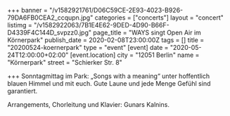+++
banner = "/v1582921761/D06C59CE-2E93-4023-B926-79DA6FB0CEA2_ccqupn.jpg"
categories = ["concerts"]
layout = "concert"
listimg = "/v1582922063/7B1E4E62-9DED-4D90-B66F-D4339F4C144D_svpzz0.jpg"
page_title = "WAYS singt Open Air im Körnerpark"
publish_date = 2020-02-08T23:00:00Z
tags = []
title = "20200524-koernerpark"
type = "event"
[event]
date = "2020-05-24T12:00:00+02:00"
[event.location]
city = "12051 Berlin"
name = "Körnerpark"
street = "Schierker Str. 8"

+++
Sonntagmittag im Park: „Songs with a meaning“ unter hoffentlich blauen Himmel und mit euch. Gute Laune und jede Menge Gefühl sind garantiert.

Arrangements, Chorleitung und Klavier: Gunars Kalnins.